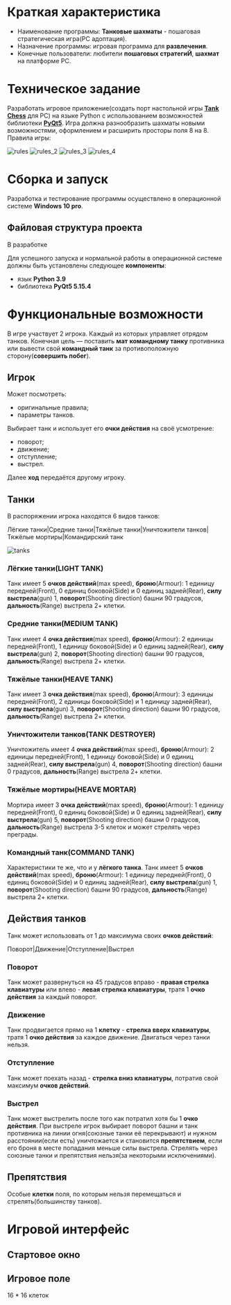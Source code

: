# Краткая характеристика
* Наименование программы: **Танковые шахматы** - пошаговая стратегическая игра(PC адоптация).
* Назначение программы: игровая программа для **развлечения**.
* Конечные пользователи: любители **пошаговых стратегиЙ**, **шахмат** на платформе PC.

# Техническое задание
Разработать игровое приложение(создать порт настольной игры [**Tank Chess**](https://www.boardgamegeek.com/boardgame/210113/tank-chess) для PC) на языке Python с использованием возможностей библиотеки [**PyQt5**](https://pypi.org/project/PyQt5). Игра должна разнообразить шахматы новыми возможностями, оформлением и расширить просторы поля 8 на 8. Правила игры:

![rules](dist/pic/rules_1.png)
![rules_2](dist/pic/rules_2.png)
![rules_3](dist/pic/rules_3.png)
![rules_4](dist/pic/rules_4.png)

# Сборка и запуск
Разработка и тестирование программы осуществлено в операционной системе **Windows 10 pro**.

## Файловая структура проекта
В разработке

Для успешного запуска и нормальной работы в операционной системе должны быть установлены следующее **компоненты**:

+ язык **Python 3.9**
+ библиотека **PyQt5 5.15.4**

# Функциональные возможности
В игре участвует 2 игрока. Каждый из которых управляет отрядом танков. Конечная цель — поставить **мат** **командному танку** противника или вывести свой **командный танк** за противоположную сторону(**совершить побег**).

## Игрок
Может посмотреть:

+ оригинальные правила;
+ параметры танков.

Выбирает танк и использует его **очки действия** на своё усмотрение:

+ поворот;
+ движение;
+ отступление;
+ выстрел.

Далее **ход** передаётся другому игроку.

## Танки
В распоряжении игрока находятся 6 видов танков:

Лёгкие танки|Средние танки|Тяжёлые танки|Уничтожители танков|Тяжёлые мортиры|Командирский танк

![tanks](dist/pic/rules_0.png 'Таблица характеристик танков')

### Лёгкие танки(LIGHT TANK)
Танк имеет 5 **очков действий**(max speed), **броню**(Armour): 1 единицу передней(Front), 0 единиц боковой(Side) и 0 единиц задней(Rear), **силу выстрела**(gun) 1, **поворот**(Shooting direction) башни 90 градусов, **дальность**(Range) выстрела 2+ клетки.

### Средние танки(MEDIUM TANK)
Танк имеет 4 **очка действия**(max speed), **броню**(Armour): 2 единицы передней(Front), 1 единицу боковой(Side) и 0 единиц задней(Rear), **силу выстрела**(gun) 2, **поворот**(Shooting direction) башни 90 градусов, **дальность**(Range) выстрела 2+ клетки.

### Тяжёлые танки(HEAVE TANK)
Танк имеет 3 **очка действия**(max speed), **броню**(Armour): 3 единицы передней(Front), 2 единицы боковой(Side) и 1 единицу задней(Rear), **силу выстрела**(gun) 3, **поворот**(Shooting direction) башни 90 градусов, **дальность**(Range) выстрела 2+ клетки.

### Уничтожители танков(TANK DESTROYER)
Уничтожитель имеет 4 **очка действий**(max speed), **броню**(Armour): 2 единицы передней(Front), 1 единицу боковой(Side) и 0 единиц задней(Rear), **силу выстрела**(gun) 4, **поворот**(Shooting direction) башни 0 градусов, **дальность**(Range) выстрела 2+ клетки.

### Тяжёлые мортиры(HEAVE MORTAR)
Мортира имеет 3 **очка действий**(max speed), **броню**(Armour): 1 единицу передней(Front), 0 единиц боковой(Side) и 0 единиц задней(Rear), **силу выстрела**(gun) 5, **поворот**(Shooting direction) башни 0 градусов, **дальность**(Range) выстрела 3-5 клеток и может стрелять через преграды.

### Командный танк(COMMAND TANK)
Характеристики те же, что и у **лёгкого танка**.
Танк имеет 5 **очков действий**(max speed), **броню**(Armour): 1 единицу передней(Front), 0 единиц боковой(Side) и 0 единиц задней(Rear), **силу выстрела**(gun) 1, **поворот**(Shooting direction) башни 90 градусов, **дальность**(Range) выстрела 2+ клетки.

## Действия танков
Танк может использовать от 1 до максимума своих **очков действий**:

Поворот|Движение|Отступление|Выстрел

### Поворот
Танк может развернуться на 45 градусов вправо - **правая стрелка клавиатуры** или влево - **левая стрелка клавиатуры**, тратя 1 **очко действия** за каждый поворот.

### Движение
Танк продвигается прямо на 1 **клетку** - **стрелка вверх клавиатуры**, тратя 1 **очко действия** за каждое движение. Двигаться через танки нельзя. 

### Отступление
Танк может поехать назад - **стрелка вниз клавиатуры**, потратив свой максимум **очков действий**.

### Выстрел
Танк может выстрелить после того как потратил хотя бы 1 **очко действия**. При выстреле игрок выбирает поворот башни и танк противника на линии огня(союзные танки её перекрывают) и нужном расстоянии(если есть) уничтожается и становится **препятствием**, если его броня в месте попадания меньше силы выстрела. Стрелять через союзные танки и препятствия нельзя(за некоторыми исключениями).

## Препятствия
Особые **клетки** поля, по которым нельзя перемещаться и стрелять(большинству танков).

# Игровой интерфейс

## Стартовое окно

## Игровое поле
16 * 16 клеток
